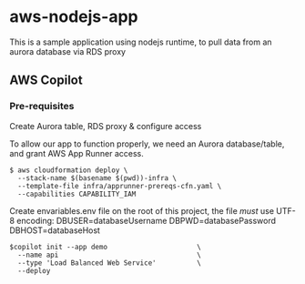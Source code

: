 # aws-nodejs-app

This is a sample application using nodejs runtime, to pull data from an aurora database via RDS proxy

## AWS Copilot

### Pre-requisites

Create Aurora table, RDS proxy & configure access

To allow our app to function properly, we need an Aurora database/table, and grant AWS App Runner access.

```shell
$ aws cloudformation deploy \
  --stack-name $(basename $(pwd))-infra \
  --template-file infra/apprunner-prereqs-cfn.yaml \
  --capabilities CAPABILITY_IAM
```

Create envariables.env file on the root of this project, the file *must* use UTF-8 encoding:
DBUSER=databaseUsername
DBPWD=databasePassword
DBHOST=databaseHost

```shell
$copilot init --app demo                      \
  --name api                                  \
  --type 'Load Balanced Web Service'          \
  --deploy
```
